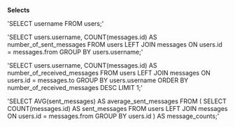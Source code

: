 **Selects**

'SELECT username
FROM users;'

'SELECT users.username, COUNT(messages.id) AS number_of_sent_messages
FROM users 
LEFT JOIN messages ON users.id = messages.from
GROUP BY users.username;'

'SELECT users.username, COUNT(messages.id) AS number_of_received_messages
FROM users
LEFT JOIN messages ON users.id = messages.to
GROUP BY users.username
ORDER BY number_of_received_messages DESC
LIMIT 1;'

'SELECT AVG(sent_messages) AS average_sent_messages
FROM (
    SELECT COUNT(messages.id) AS sent_messages
    FROM users
    LEFT JOIN messages ON users.id = messages.from
    GROUP BY users.id
) AS message_counts;'
